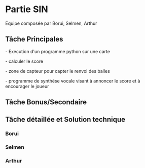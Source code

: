 <h1>Partie SIN</h1>
Equipe composée par Borui, Selmen, Arthur

<h2>
Tâche Principales
</h2>
<p>- Execution d'un programme python sur une carte </p>
<p>- calculer le score </p>
<p>- zone de capteur pour capter le renvoi des balles </p>
<p>- programme de synthèse vocale visant à annoncer le score et à encourager le joueur </p>




<h2>
Tâche Bonus/Secondaire
</h2>





<h2>
Tâche détaillée et Solution technique
</h2>

<h3>Borui</h3>



<h3>Selmen</h3>



<h3>Arthur</h3>


